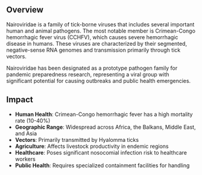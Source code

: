 ## Overview

Nairoviridae is a family of tick-borne viruses that includes several important human and animal pathogens. The most notable member is Crimean-Congo hemorrhagic fever virus (CCHFV), which causes severe hemorrhagic disease in humans. These viruses are characterized by their segmented, negative-sense RNA genomes and transmission primarily through tick vectors.

Nairoviridae has been designated as a prototype pathogen family for pandemic preparedness research, representing a viral group with significant potential for causing outbreaks and public health emergencies.

## Impact

- **Human Health**: Crimean-Congo hemorrhagic fever has a high mortality rate (10-40%)
- **Geographic Range**: Widespread across Africa, the Balkans, Middle East, and Asia
- **Vectors**: Primarily transmitted by Hyalomma ticks
- **Agriculture**: Affects livestock productivity in endemic regions
- **Healthcare**: Poses significant nosocomial infection risk to healthcare workers
- **Public Health**: Requires specialized containment facilities for handling
